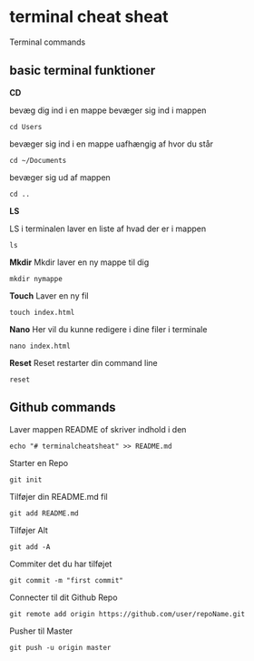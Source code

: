 # terminal cheat sheat

Terminal commands 

## basic terminal funktioner
**CD**

bevæg dig ind i en mappe
bevæger sig ind i mappen
```console
cd Users
```

bevæger sig ind i en mappe uafhængig af hvor du står 
```console
cd ~/Documents
```
bevæger sig ud af mappen
```console
cd ..
```

**LS**

LS i terminalen laver en liste af hvad der er i mappen
```cosole
ls
```
**Mkdir**
Mkdir laver en ny mappe til dig
```console
mkdir nymappe
```
**Touch**
Laver en ny fil 
```console
touch index.html
```
**Nano**
Her vil du kunne redigere i dine filer i terminale
```console
nano index.html
```
**Reset**
Reset restarter din command line
```console
reset
```


## Github commands

Laver mappen README of skriver indhold i den
```
echo "# terminalcheatsheat" >> README.md
```
Starter en Repo
```
git init
```
Tilføjer din README.md fil 
```
git add README.md
```
Tilføjer Alt
```
git add -A
```
Commiter det du har tilføjet 
```
git commit -m "first commit"
```
Connecter til dit Github Repo
```
git remote add origin https://github.com/user/repoName.git
```
Pusher til Master
```
git push -u origin master 
```
